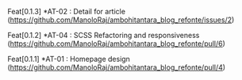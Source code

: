 Feat[0.1.3]
*AT-02 : Detail for article (https://github.com/ManoloRaj/ambohitantara_blog_refonte/issues/2)

Feat[0.1.2]
*AT-04 : SCSS Refactoring and responsiveness (https://github.com/ManoloRaj/ambohitantara_blog_refonte/pull/6)

Feat[0.1.1]
*AT-01 : Homepage design (https://github.com/ManoloRaj/ambohitantara_blog_refonte/pull/4)